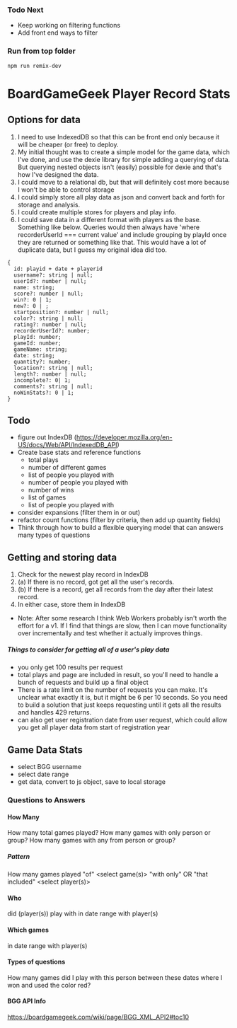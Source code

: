 ### Todo Next
- Keep working on filtering functions
- Add front end ways to filter

### Run from top folder
`npm run remix-dev`

# BoardGameGeek Player Record Stats

## Options for data
1. I need to use IndexedDB so that this can be front end only because it will be cheaper (or free) to deploy.
2. My initial thought was to create a simple model for the game data, which I've done, and use the dexie library for simple adding a querying of data. But querying nested objects isn't (easily) possible for dexie and that's how I've designed the data.
3. I could move to a relational db, but that will definitely cost more because I won't be able to control storage
4. I could simply store all play data as json and convert back and forth for storage and analysis.
5. I could create multiple stores for players and play info.
6. I could save data in a different format with players as the base. Something like below. Queries would then always have 'where recorderUserId === current value' and include grouping by playId once they are returned or something like that. This would have a lot of duplicate data, but I guess my original idea did too.

```
{
  id: playid + date + playerid
  username?: string | null;
  userId?: number | null;
  name: string;
  score?: number | null;
  win?: 0 | 1;
  new?: 0 | ;
  startposition?: number | null;
  color?: string | null;
  rating?: number | null;
  recorderUserId?: number;
  playId: number;
  gameId: number;
  gameName: string;
  date: string;
  quantity?: number;
  location?: string | null;
  length?: number | null;
  incomplete?: 0| 1;
  comments?: string | null;
  noWinStats?: 0 | 1; 
}
```
  

## Todo
- figure out IndexDB (https://developer.mozilla.org/en-US/docs/Web/API/IndexedDB_API)
- Create base stats and reference functions
  - total plays
  - number of different games
  - list of people you played with
  - number of people you played with
  - number of wins
  - list of games
  - list of people you played with
- consider expansions (filter them in or out)
- refactor count functions (filter by criteria, then add up quantity fields)
- Think through how to build a flexible querying model that can answers many types of questions

## Getting and storing data
1. Check for the newest play record in IndexDB
2. (a) If there is no record, got get all the user's records.
2. (b) If there is a record, get all records from the day after their latest record.
3. In either case, store them in IndexDB

- Note: After some research I think Web Workers probably isn't worth the effort for a v1. If I find that things are slow, then I can move functionality over incrementally and test whether it actually improves things.




##### Things to consider for getting all of a user's play data
- you only get 100 results per request
- total plays and page are included in result, so you'll need to handle a bunch of requests and build up a final object
- There is a rate limit on the number of requests you can make. It's unclear what exactly it is, but it might be 6 per 10 seconds. So you need to build a solution that just keeps requesting until it gets all the results and handles 429 returns.
- can also get user registration date from user request, which could allow you get all player data from start of registration year


## Game Data Stats
- select BGG username
- select date range
- get data, convert to js object, save to local storage

### Questions to Answers
#### How Many
How many total games played?
How many games with only person or group?
How many games with any from person or group?

##### Pattern
How many games played
"of" <select game(s)>
"with only" OR "that included" <select player(s)>

#### Who
did (player(s)) play with
in date range
with player(s)

#### Which games
in date range
with player(s)

#### Types of questions
How many games did I play with this person between these dates where I won and used the color red?



#### BGG API Info
https://boardgamegeek.com/wiki/page/BGG_XML_API2#toc10


